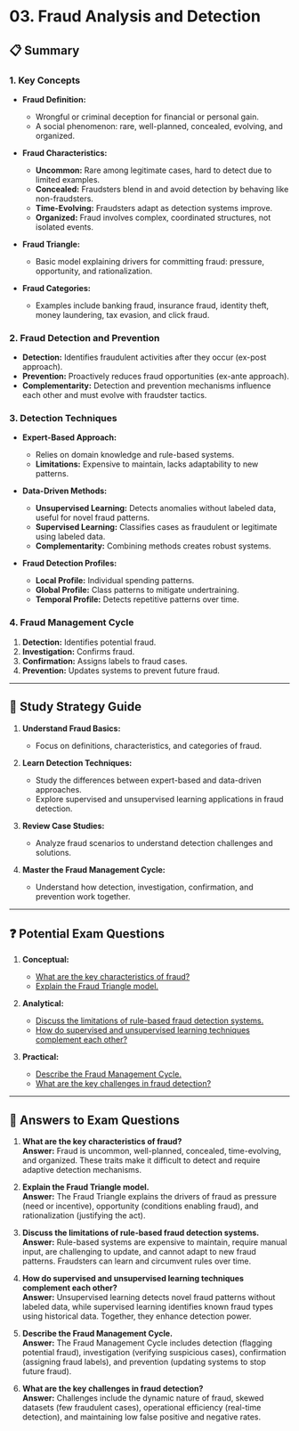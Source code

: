 

# 03. Fraud Analysis and Detection

## 📋 Summary

### 1. **Key Concepts**
- **Fraud Definition:**
  - Wrongful or criminal deception for financial or personal gain.
  - A social phenomenon: rare, well-planned, concealed, evolving, and organized.

- **Fraud Characteristics:**
  - **Uncommon:** Rare among legitimate cases, hard to detect due to limited examples.
  - **Concealed:** Fraudsters blend in and avoid detection by behaving like non-fraudsters.
  - **Time-Evolving:** Fraudsters adapt as detection systems improve.
  - **Organized:** Fraud involves complex, coordinated structures, not isolated events.

- **Fraud Triangle:**
  - Basic model explaining drivers for committing fraud: pressure, opportunity, and rationalization.

- **Fraud Categories:**
  - Examples include banking fraud, insurance fraud, identity theft, money laundering, tax evasion, and click fraud.

### 2. **Fraud Detection and Prevention**
- **Detection:** Identifies fraudulent activities after they occur (ex-post approach).
- **Prevention:** Proactively reduces fraud opportunities (ex-ante approach).
- **Complementarity:** Detection and prevention mechanisms influence each other and must evolve with fraudster tactics.

### 3. **Detection Techniques**
- **Expert-Based Approach:**
  - Relies on domain knowledge and rule-based systems.
  - **Limitations:** Expensive to maintain, lacks adaptability to new patterns.

- **Data-Driven Methods:**
  - **Unsupervised Learning:** Detects anomalies without labeled data, useful for novel fraud patterns.
  - **Supervised Learning:** Classifies cases as fraudulent or legitimate using labeled data.
  - **Complementarity:** Combining methods creates robust systems.

- **Fraud Detection Profiles:**
  - **Local Profile:** Individual spending patterns.
  - **Global Profile:** Class patterns to mitigate undertraining.
  - **Temporal Profile:** Detects repetitive patterns over time.

### 4. **Fraud Management Cycle**
1. **Detection:** Identifies potential fraud.
2. **Investigation:** Confirms fraud.
3. **Confirmation:** Assigns labels to fraud cases.
4. **Prevention:** Updates systems to prevent future fraud.

---

## 📖 Study Strategy Guide

1. **Understand Fraud Basics:**
   - Focus on definitions, characteristics, and categories of fraud.

2. **Learn Detection Techniques:**
   - Study the differences between expert-based and data-driven approaches.
   - Explore supervised and unsupervised learning applications in fraud detection.

3. **Review Case Studies:**
   - Analyze fraud scenarios to understand detection challenges and solutions.

4. **Master the Fraud Management Cycle:**
   - Understand how detection, investigation, confirmation, and prevention work together.

---

## ❓ Potential Exam Questions

1. **Conceptual:**
   - [What are the key characteristics of fraud?](#q1)  
   - [Explain the Fraud Triangle model.](#q2)

2. **Analytical:**
   - [Discuss the limitations of rule-based fraud detection systems.](#q3)  
   - [How do supervised and unsupervised learning techniques complement each other?](#q4)

3. **Practical:**
   - [Describe the Fraud Management Cycle.](#q5)  
   - [What are the key challenges in fraud detection?](#q6)

---

## 📝 Answers to Exam Questions

1. **What are the key characteristics of fraud?** <a name="q1"></a>  
   **Answer:** Fraud is uncommon, well-planned, concealed, time-evolving, and organized. These traits make it difficult to detect and require adaptive detection mechanisms.

2. **Explain the Fraud Triangle model.** <a name="q2"></a>  
   **Answer:** The Fraud Triangle explains the drivers of fraud as pressure (need or incentive), opportunity (conditions enabling fraud), and rationalization (justifying the act).

3. **Discuss the limitations of rule-based fraud detection systems.** <a name="q3"></a>  
   **Answer:** Rule-based systems are expensive to maintain, require manual input, are challenging to update, and cannot adapt to new fraud patterns. Fraudsters can learn and circumvent rules over time.

4. **How do supervised and unsupervised learning techniques complement each other?** <a name="q4"></a>  
   **Answer:** Unsupervised learning detects novel fraud patterns without labeled data, while supervised learning identifies known fraud types using historical data. Together, they enhance detection power.

5. **Describe the Fraud Management Cycle.** <a name="q5"></a>  
   **Answer:** The Fraud Management Cycle includes detection (flagging potential fraud), investigation (verifying suspicious cases), confirmation (assigning fraud labels), and prevention (updating systems to stop future fraud).

6. **What are the key challenges in fraud detection?** <a name="q6"></a>  
   **Answer:** Challenges include the dynamic nature of fraud, skewed datasets (few fraudulent cases), operational efficiency (real-time detection), and maintaining low false positive and negative rates.
